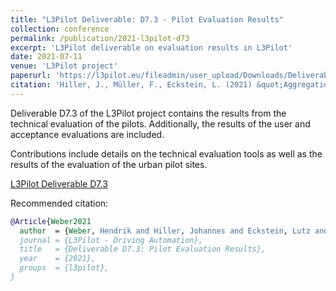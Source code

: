 ```yaml
---
title: "L3Pilot Deliverable: D7.3 - Pilot Evaluation Results"
collection: conference
permalink: /publication/2021-l3pilot-d73
excerpt: 'L3Pilot deliverable on evaluation results in L3Pilot'
date: 2021-07-11
venue: 'L3Pilot project'
paperurl: 'https://l3pilot.eu/fileadmin/user_upload/Downloads/Deliverables/L3Pilot-SP7-D7.3-Pilot_Evaluation_Results-v1.1-for_website.pdf'
citation: 'Hiller, J., Müller, F., Eckstein, L. (2021) &quot;Aggregation of Road Characteristics from Online Maps and Evaluation of Datasets&quot; <i>2021 IEEE Intelligent Vehicles Symposium (IV), 11-17 July 2021</i>'
---
```

Deliverable D7.3 of the L3Pilot project contains the results from the technical evaluation of the pilots.
Additionally, the results of the user and acceptance evaluations are included.

Contributions include details on the technical evaluation tools as well as the results of the evaluation of the urban pilot sites.

[L3Pilot Deliverable D7.3](https://l3pilot.eu/fileadmin/user_upload/Downloads/Deliverables/L3Pilot-SP7-D7.3-Pilot_Evaluation_Results-v1.1-for_website.pdf)

Recommended citation:
```bibtex
@Article{Weber2021
  author  = {Weber, Hendrik and Hiller, Johannes and Eckstein, Lutz and Metz, Barbara and Landau, Andreas and Lee, Yee Mun and Luow, Tyron and Madigan, Ruth and Merat, Natasha and Lehtonen, Esko and Sintonen, Henri and Innamaa, Satu and Streubel, Thomas and Pipkorn, Linda and Svanberg, Erik and van Weperen, Marijke and Hogema, Jeroen and Bolovinou, Anastasia and Rigos, Anastasios and Junghans, Marek and Zhang, Meng and Trullos, Juan Pastor and Zerbe, Alexander and Schindhelm, Roland and Page, Yves and Hagleitner, Walter and Zlock, Adrian},
  journal = {L3Pilot - Driving Automation},
  title   = {Deliverable D7.3: Pilot Evaluation Results},
  year    = {2021},
  groups  = {l3pilot},
}
```
